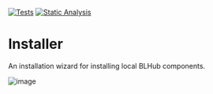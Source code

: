 [![Tests](https://github.com/TDDD96-G11-BLHub/installer/actions/workflows/tests.yml/badge.svg?branch=main)](https://github.com/TDDD96-G11-BLHub/installer/actions/workflows/tests.yml)
[![Static Analysis](https://github.com/TDDD96-G11-BLHub/installer/actions/workflows/analysis.yml/badge.svg?branch=main)](https://github.com/TDDD96-G11-BLHub/installer/actions/workflows/tests.yml)

# Installer
An installation wizard for installing local BLHub components.

![image](https://github.com/TDDD96-G11-BLHub/installer/assets/25466657/be0a627b-bdbc-459f-9552-c06f9753d796)
